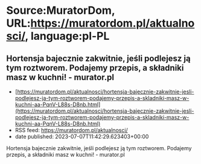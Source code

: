 # Source:MuratorDom, URL:https://muratordom.pl/aktualnosci/, language:pl-PL

## Hortensja bajecznie zakwitnie, jeśli podlejesz ją tym roztworem. Podajemy przepis, a składniki masz w kuchni! - murator.pl
 - [https://muratordom.pl/aktualnosci/hortensja-bajecznie-zakwitnie-jesli-podlejesz-ja-tym-roztworem-podajemy-przepis-a-skladniki-masz-w-kuchni-aa-PqnV-L88s-D8nb.html](https://muratordom.pl/aktualnosci/hortensja-bajecznie-zakwitnie-jesli-podlejesz-ja-tym-roztworem-podajemy-przepis-a-skladniki-masz-w-kuchni-aa-PqnV-L88s-D8nb.html)
 - RSS feed: https://muratordom.pl/aktualnosci/
 - date published: 2023-07-07T11:42:29.623403+00:00

Hortensja bajecznie zakwitnie, jeśli podlejesz ją tym roztworem. Podajemy przepis, a składniki masz w kuchni! - murator.pl

